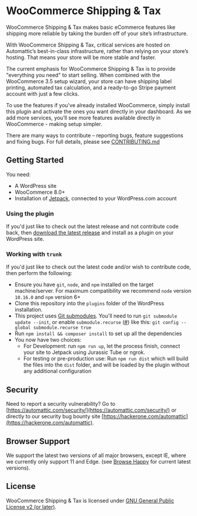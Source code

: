 # WooCommerce Shipping & Tax

WooCommerce Shipping & Tax makes basic eCommerce features like shipping more reliable by taking the burden off of your site’s infrastructure.

With WooCommerce Shipping & Tax, critical services are hosted on Automattic’s best-in-class infrastructure, rather than relying on your store’s hosting. That means your store will be more stable and faster.

The current emphasis for WooCommerce Shipping & Tax is to provide "everything you need" to start selling. When combined with the WooCommerce 3.5 setup wizard, your store can have shipping label printing, automated tax calculation, and a ready-to-go Stripe payment account with just a few clicks.

To use the features if you've already installed WooCommerce, simply install this plugin and activate the ones you want directly in your dashboard. As we add more services, you’ll see more features available directly in WooCommerce - making setup simpler.

There are many ways to contribute – reporting bugs, feature suggestions and fixing bugs. For full details, please see [CONTRIBUTING.md](./CONTRIBUTING.md)

## Getting Started
You need:
* A WordPress site
* WooCommerce 8.0+
* Installation of [Jetpack](https://wordpress.org/plugins/jetpack/), connected to your WordPress.com account

### Using the plugin

If you'd just like to check out the latest release and not contribute code back, then [download the latest release](https://wordpress.org/plugins/woocommerce-services/) and install as a plugin on your WordPress site.

### Working with `trunk`

If you'd just like to check out the latest code and/or wish to contribute code, then perform the following:

* Ensure you have `git`, `node`, and `npm` installed on the target machine/server. For maximum compatibility we recommend `node` version `10.16.0` and `npm` version 6+
* Clone this repository into the `plugins` folder of the WordPress installation.
* This project uses [Git submodules](https://git-scm.com/book/en/v2/Git-Tools-Submodules). You'll need to run `git submodule update --init`, or enable `submodule.recurse` ([#](https://git-scm.com/docs/git-config#Documentation/git-config.txt-submodulerecurse)) like this: `git config --global submodule.recurse true`
* Run `npm install && composer install` to set up all the dependencies
* You now have two choices:
    * For Development: run `npm run up`, let the process finish, connect your site to Jetpack using Jurassic Tube or ngrok.
    * For testing or pre-production use: Run `npm run dist` which will build the files into the `dist` folder, and will be loaded by the plugin without any additional configuration

## Security

Need to report a security vulnerability? Go to [https://automattic.com/security/](https://automattic.com/security/) or directly to our security bug bounty site [https://hackerone.com/automattic](https://hackerone.com/automattic).

## Browser Support

We support the latest two versions of all major browsers, except IE, where we currently only support 11 and Edge.  (see [Browse Happy](http://browsehappy.com) for current latest versions).

## License

WooCommerce Shipping & Tax is licensed under [GNU General Public License v2 (or later)](./LICENSE.md).
